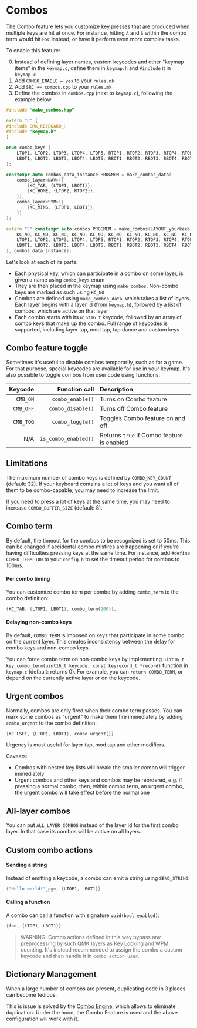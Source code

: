 # Combos

The Combo feature lets you customize key presses that are produced when multiple keys are hit at once. For instance, hitting `A` and `S` within the combo term would hit `ESC` instead, or have it perform even more complex tasks.

To enable this feature:

0. Instead of defining layer names, custom keycodes and other "keymap items" in the `keymap.c`, define them in `keymap.h` and `#include` it in `keymap.c`
1. Add `COMBO_ENABLE = yes` to your `rules.mk`
2. Add `SRC += combos.cpp` to your `rules.mk`
3. Define the combos in `combos.cpp` (next to `keymap.c`), following the example below

```cpp
#include "make_combos.hpp"

extern "C" {
#include QMK_KEYBOARD_H
#include "keymap.h"
}

enum combo_keys {
    LTOP1, LTOP2, LTOP3, LTOP4, LTOP5, RTOP1, RTOP2, RTOP3, RTOP4, RTOP5,
    LBOT1, LBOT2, LBOT3, LBOT4, LBOT5, RBOT1, RBOT2, RBOT3, RBOT4, RBOT5,
};

constexpr auto combos_data_instance PROGMEM = make_combos_data(
    combo_layer<NAV>({
        {KC_TAB, {LTOP1, LBOT1}},
        {KC_HOME, {LTOP2, RTOP2}},
    }),
    combo_layer<SYM>({
        {KC_MINS, {LTOP1, LBOT1}},
    })
);

extern "C" constexpr auto combos PROGMEM = make_combos(LAYOUT_yourkeeb(
    KC_NO, KC_NO, KC_NO, KC_NO, KC_NO, KC_NO, KC_NO, KC_NO, KC_NO, KC_NO,
    LTOP1, LTOP2, LTOP3, LTOP4, LTOP5, RTOP1, RTOP2, RTOP3, RTOP4, RTOP5,
    LBOT1, LBOT2, LBOT3, LBOT4, LBOT5, RBOT1, RBOT2, RBOT3, RBOT4, RBOT5,
), combos_data_instance);
```

Let's look at each of its parts:

- Each physical key, which can participate in a combo on some layer, is given a name using `combo_keys` enum
- They are then placed in the keymap using `make_combos`. Non-combo keys are marked as such using `KC_NO`
- Combos are defined using `make_combos_data`, which takes a list of layers. Each layer begins with a layer id (from `keymap.h`), followed by a list of combos, which are active on that layer
- Each combo starts with its `uint16_t` keycode, followed by an array of combo keys that make up the combo. Full range of keycodes is supported, including layer tap, mod tap, tap dance and custom keys

## Combo feature toggle
Sometimes it's useful to disable combos temporarily, such as for a game. For that purpose, special keycodes are available for use in your keymap. It's also possible to toggle combos from user code using functions:

|Keycode   |Function call        |Description                                |
|---------:|--------------------:|:------------------------------------------|
|`CMB_ON`  |`combo_enable()`     |Turns on Combo feature                     |
|`CMB_OFF` |`combo_disable()`    |Turns off Combo feature                    |
|`CMB_TOG` |`combo_toggle()`     |Toggles Combo feature on and off           |
|N/A       |`is_combo_enabled()` |Returns `true` if Combo feature is enabled |

## Limitations

The maximum number of combo keys is defined by `COMBO_KEY_COUNT` (default: 32). If your keyboard contains a lot of keys and you want all of them to be combo-capable, you may need to increase the limit.

If you need to press a lot of keys at the same time, you may need to increase `COMBO_BUFFER_SIZE` (default: 8).

## Combo term
By default, the timeout for the combos to be recognized is set to 50ms. This can be changed if accidental combo misfires are happening or if you're having difficulties pressing keys at the same time. For instance, add `#define COMBO_TERM 100` to your `config.h` to set the timeout period for combos to 100ms.

#### Per combo timing
You can customize combo term per combo by adding `combo_term` to the combo definition:

```cpp
{KC_TAB, {LTOP1, LBOT1}, combo_term{200}},
```

#### Delaying non-combo keys
By default, `COMBO_TERM` is imposed on keys that participate in some combo on the current layer. This creates inconsistency between the delay for combo keys and non-combo keys.

You can force combo term on non-combo keys by implementing `uint16_t key_combo_term(uint16_t keycode, const keyrecord_t *record)` function in `keymap.c` (default: returns 0). For example, you can `return COMBO_TERM`, or depend on the currently active layer or on the keycode.

## Urgent combos
Normally, combos are only fired when their combo term passes. You can mark some combos as "urgent" to make them fire immediately by adding `combo_urgent` to the combo definition:

```cpp
{KC_LSFT, {LTOP1, LBOT1}, combo_urgent{}}
```

Urgency is most useful for layer tap, mod tap and other modifiers.

Caveats:

- Combos with nested key lists will break: the smaller combo will trigger immediately
- Urgent combos and other keys and combos may be reordered, e.g. if pressing a normal combo, then, within combo term, an urgent combo, the urgent combo will take effect before the normal one

## All-layer combos

You can put `ALL_LAYER_COMBOS` instead of the layer id for the first combo layer. In that case its combos will be active on all layers.

## Custom combo actions

#### Sending a string

Instead of emitting a keycode, a combo can emit a string using `SEND_STRING`:

```cpp
{"Hello world!"_pgm, {LTOP1, LBOT1}}
```

#### Calling a function

A combo can call a function with signature `void(bool enabled)`:

```cpp
{foo, {LTOP1, LBOT1}}
```

> WARNING: Combo actions defined in this way bypass any preprocessing by such QMK layers as Key Locking and WPM counting. It's instead recommended to assign the combo a custom keycode and then handle it in `combo_action_user`.

## Dictionary Management
When a large number of combos are present, duplicating code in 3 places can become tedious.

This is issue is solved by the [Combo Engine](http://combos.gboards.ca/), which allows to eliminate duplication. Under the hood, the Combo Feature is used and the above configuration will work with it.
